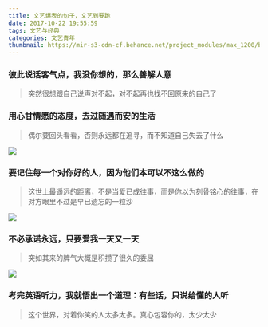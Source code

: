 ```yaml
---
title: 文艺爆表的句子，文艺到要跪
date: 2017-10-22 19:55:59
tags: 文艺与经典
categories: 文艺青年
thumbnail: https://mir-s3-cdn-cf.behance.net/project_modules/max_1200/b0ee2e45263209.582b03031daff.jpg
---
```

### 彼此说话客气点，我没你想的，那么善解人意

> 突然很想跟自己说声对不起，对不起再也找不回原来的自己了

### 用心甘情愿的态度，去过随遇而安的生活

> 偶尔要回头看看，否则永远都在追寻，而不知道自己失去了什么

![](https://mir-s3-cdn-cf.behance.net/project_modules/max_1200/9460cf45263209.582b03031d596.jpg)


### 要记住每一个对你好的人，因为他们本可以不这么做的

> 这世上最遥远的距离，不是当爱已成往事，而是你以为刻骨铭心的往事，在对方眼里不过是早已遗忘的一粒沙

![](https://mir-s3-cdn-cf.behance.net/project_modules/max_1200/d235dc45263209.582b03031bd43.jpg)

### 不必承诺永远，只要爱我一天又一天

> 突如其来的脾气大概是积攒了很久的委屈

![](https://mir-s3-cdn-cf.behance.net/project_modules/max_1200/4ff68b45263209.582b03031c4b5.jpg)

### 考完英语听力，我就悟出一个道理：有些话，只说给懂的人听

> 这个世界，对着你笑的人太多太多。真心包容你的，太少太少